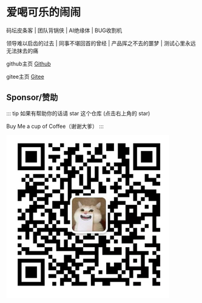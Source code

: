 
# 爱喝可乐的闹闹


码坛皮条客 | 团队背锅侠 | AI绝缘体 | BUG收割机

领导难以启齿的过去 | 同事不堪回首的曾经 | 产品挥之不去的噩梦 | 测试心里永远无法抹去的痛 

github主页 [Github](https://github.com/naonao-cola) 

gitee主页 [Gitee](https://gitee.com/naoano)

## **Sponsor/赞助**

::: tip
 如果有帮助你的话请 star 这个仓库 (点击右上角的 star)
 
 Buy Me a cup of Coffee（谢谢大爹）
:::


![wechat](/images/WechatIMG296.jpg)

